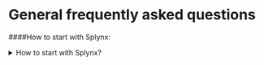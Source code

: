 General frequently asked questions
=================
####How to start with Splynx:
<details>
<summary>How to start with Splynx?</summary>
<p markdown="1">

##### Answer:
Once you bought a license you can start using Splynx.
</p>
</details>